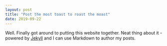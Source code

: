 ```yaml
---
layout: post
title: "Post the most toast to roast the moast"
date: 2019-09-22
---
```


Well. Finally got around to putting this website together. Neat thing about it - powered by [Jekyll](http://jekyllrb.com) and I can use Markdown to author my posts.
